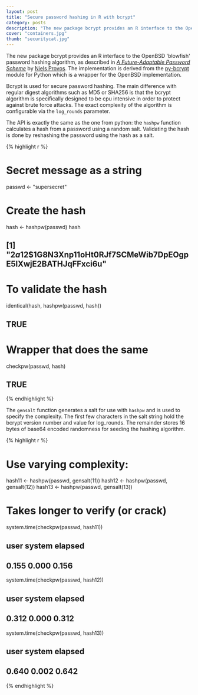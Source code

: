 ```yaml
---
layout: post
title: "Secure password hashing in R with bcrypt"
category: posts
description: "The new package bcrypt provides an R interface to the OpenBSD ‘blowfish’ password hashing algorithm, as described in A Future-Adaptable Password Scheme by Niels Provos. The implementation is derived from the py-bcrypt module for Python which is a wrapper for the OpenBSD implementation."
cover: "containers.jpg"
thumb: "securitycat.jpg"
---
```


The new package bcrypt provides an R interface to the OpenBSD 'blowfish' password hashing algorithm, as described in [*A Future-Adaptable Password Scheme*](http://www.openbsd.org/papers/bcrypt-paper.pdf) by [Niels Provos](http://research.google.com/pubs/author1.html). The implementation is derived from the [py-bcrypt](https://pypi.python.org/pypi/py-bcrypt/) module for Python which is a wrapper for the OpenBSD implementation.

Bcrypt is used for secure password hashing. The main difference with regular digest algorithms such as MD5 or SHA256 is that the bcrypt algorithm is specifically designed to be cpu intensive in order to protect against brute force attacks. The exact complexity of the algorithm is configurable via the `log_rounds` parameter.

The API is exactly the same as the one from python: the `hashpw` function calculates a hash from a password using a random salt. Validating the hash is done by reshashing the password using the hash as a salt. 

{% highlight r %}
# Secret message as a string
passwd <- "supersecret"

# Create the hash
hash <- hashpw(passwd)
hash
## [1] "$2a$12$1G8N3Xnp11oHt0RJf7SCMeWib7DpEOgpE5lXwjE2BATHJqFFxci6u"

# To validate the hash
identical(hash, hashpw(passwd, hash))
## TRUE

# Wrapper that does the same
checkpw(passwd, hash)
## TRUE
{% endhighlight %} 

The `gensalt` function generates a salt for use with `hashpw` and is used to specify the complexity. The first few characters in the salt string hold the bcrypt version number and value for log_rounds. The remainder stores 16 bytes of base64 encoded randomness for seeding the hashing algorithm.

{% highlight r %}
# Use varying complexity:
hash11 <- hashpw(passwd, gensalt(11))
hash12 <- hashpw(passwd, gensalt(12))
hash13 <- hashpw(passwd, gensalt(13))

# Takes longer to verify (or crack)
system.time(checkpw(passwd, hash11))
##   user  system elapsed 
##  0.155   0.000   0.156 
system.time(checkpw(passwd, hash12))
##   user  system elapsed 
##  0.312   0.000   0.312 
system.time(checkpw(passwd, hash13))
##   user  system elapsed 
##  0.640   0.002   0.642
{% endhighlight %} 
